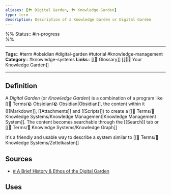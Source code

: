 ```yaml
---
aliases: [🏞 Digital Garden, 🏞 Knowledge Garden]
type: term
description: Description of a Knowledge Garden or Digital Garden
---
```

%%
Status:: #in-progress  
%%

---
**Tags**:: #term #obsidian #digital-garden #tutorial #knowledge-management 
**Category**:: #knowledge-systems
**Links**:: [[📇 Glossary]] [[👩‍🌾 Your Knowledge Garden]]

---

## Definition
A *Digital Garden* (or *Knowledge Garden*) is a combination of a program like [[📇 Terms/🪨 Obsidian/🪨 Obsidian|Obsidian]], the content within it ([[Markdown]], [[Attachments]] and [[Scripts]]) to create a [[📇 Terms/🧠 Knowledge Systems/Knowledge Management|Knowledge Management System]]. The content becomes searchable through the [[Search]] tab or [[📇 Terms/🧠 Knowledge Systems/Knowledge Graph]]

It's a friendly and usable way to describe a system similar to [[📇 Terms/🧠 Knowledge Systems/Zettelkasten]]

## Sources
- [# A Brief History & Ethos of the Digital Garden](https://maggieappleton.com/garden-history)

## Uses
<!-- Provide some example uses of the term, or where it may be used -->